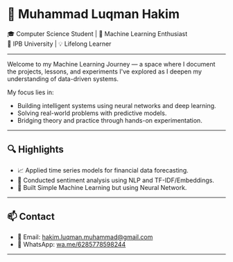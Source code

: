 # 👋 Muhammad Luqman Hakim

🎓 Computer Science Student | 🤖 Machine Learning Enthusiast  
📍 IPB University | 💡 Lifelong Learner  

---

Welcome to my Machine Learning Journey — a space where I document the projects, lessons, and experiments I've explored as I deepen my understanding of data-driven systems.

My focus lies in:
- Building intelligent systems using neural networks and deep learning.
- Solving real-world problems with predictive models.
- Bridging theory and practice through hands-on experimentation.

---

## 🔍 Highlights
- 📈 Applied time series models for financial data forecasting.
- 📝 Conducted sentiment analysis using NLP and TF-IDF/Embeddings.
- 🧠 Built Simple Machine Learning but using Neural Network.

---

## 📫 Contact

- 📧 Email: [hakim.luqman.muhammad@gmail.com](mailto:hakim.luqman.muhammad@gmail.com)  
- 💬 WhatsApp: [wa.me/6285778598244](https://wa.me/6285778598244)

---

